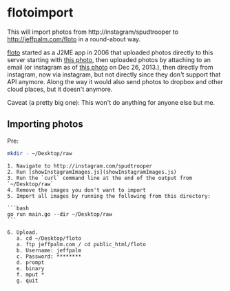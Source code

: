 # flotoimport

This will import photos from http://instagram/spudtrooper to http://jeffpalm.com/floto in a round-about way.

[floto](http://jeffpalm.com/floto) started as a J2ME app in 2006 that uploaded photos directly to this server starting with [this photo](https://jeffpalm.com/floto/20060602141910.jpg), then uploaded photos by attaching to an email (or instagram as of [this photo](https://jeffpalm.com/floto/20131226024955.jpg) on Dec 26, 2013.), then directly from instagram, now via instagram, but not directly since they don't support that API anymore. Along the way it would also send photos to dropbox and other cloud places, but it doesn't anymore.

Caveat (a pretty big one): This won't do anything for anyone else but me.

## Importing photos

Pre:

```bash
mkdir - ~/Desktop/raw
```

	1. Navigate to http://instagram.com/spudtrooper
	2. Run [showInstagramImages.js](showInstagramImages.js)
	3. Run the `curl` command line at the end of the output from `~/Desktop/raw`
	4. Remove the images you don't want to import
	5. Import all images by running the following from this directory:

	```bash
	go run main.go --dir ~/Desktop/raw
	```
	
	6. Upload.
	   a. cd ~/Desktop/floto
	   a. ftp jeffpalm.com / cd public_html/floto
	   b. Username: jeffpalm
	   c. Password: ********
	   d. prompt
	   e. binary
	   f. mput *
	   g. quit
	   
